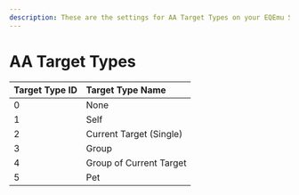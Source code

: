 ```yaml
---
description: These are the settings for AA Target Types on your EQEmu Server.
---
```


# AA Target Types

| Target Type ID | Target Type Name |
| :--- | :--- |
| 0 | None |
| 1 | Self |
| 2 | Current Target (Single) |
| 3 | Group |
| 4 | Group of Current Target |
| 5 | Pet |

